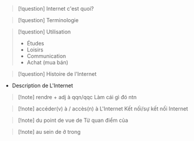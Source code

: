 > [!question] Internet c'est quoi?

> [!question] Terminologie

> [!question] Utilisation
> * Études
> * Loisirs
> * Communication
> * Achat (mua bán)

> [!question] Histoire de l'Internet

* Description de L'Internet

> [!note] rendre + adj à qqn/qqc
> Làm cái gì đó ntn

> [!note] accéder(v) à / accès(n) à L'Internet
> Kết nối/sự kết nối Internet

> [!note] du point de vue de
> Từ quan điểm của

> [!note] au sein de
> ở trong


